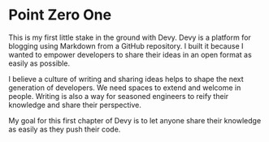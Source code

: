 # Point Zero One

This is my first little stake in the ground with Devy. Devy is a platform for blogging using Markdown from a GitHub repository. I built it because I wanted to empower developers to share their ideas in an open format as easily as possible.

I believe a culture of writing and sharing ideas helps to shape the next generation of developers. We need spaces to extend and welcome in people. Writing is also a way for seasoned engineers to reify their knowledge and share their perspective.

My goal for this first chapter of Devy is to let anyone share their knowledge as easily as they push their code.
